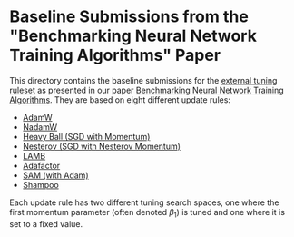 # Baseline Submissions from the "Benchmarking Neural Network Training Algorithms" Paper

This directory contains the baseline submissions for the [external tuning ruleset](../README.md#external-tuning-ruleset) as presented in our paper [Benchmarking Neural Network Training Algorithms](https://arxiv.org/abs/2306.07179). They are based on eight different update rules:

- [AdamW](./adamw)
- [NadamW](./nadamw)
- [Heavy Ball (SGD with Momentum)](./momentum)
- [Nesterov (SGD with Nesterov Momentum)](./nesterov)
- [LAMB](./lamb)
- [Adafactor](./adafactor)
- [SAM (with Adam)](./sam)
- [Shampoo](./shampoo)

Each update rule has two different tuning search spaces, one where the first momentum parameter (often denoted $\beta_1$) is tuned and one where it is set to a fixed value.
